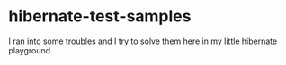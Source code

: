 # hibernate-test-samples
I ran into some troubles and I try to solve them here in my little hibernate playground

